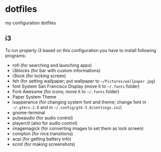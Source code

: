 # dotfiles
my configuration dotfiles

## i3
To run properly i3 based on this configuration you have to install following programs:
* rofi (for searching and launching apps)
* i3blocks (for bar with custom informations)
* i3lock (for locking screen)
* feh (for setting wallpaper; put wallpaper to `~/Pictures/wallpaper.jpg`)
* font System San Francisco Display (move it to `~/.fonts` folder)
* Font Awesome (for icons; move it to `~/.fonts` folder)
* Paper System Theme
* lxapperance (for changing system font and theme; change font in `~/.gtkrc-2.0` and in `~/.config/gtk-3.0/settings.ini`)
* gnome-terminal
* pulseaudio (for audio control)
* playerctl (also for audio control)
* imagemagick (for converting images to set them as lock screen)
* compton (for nice transitions)
* acpi (for getting battery info)
* scrot (for making screenshots)
